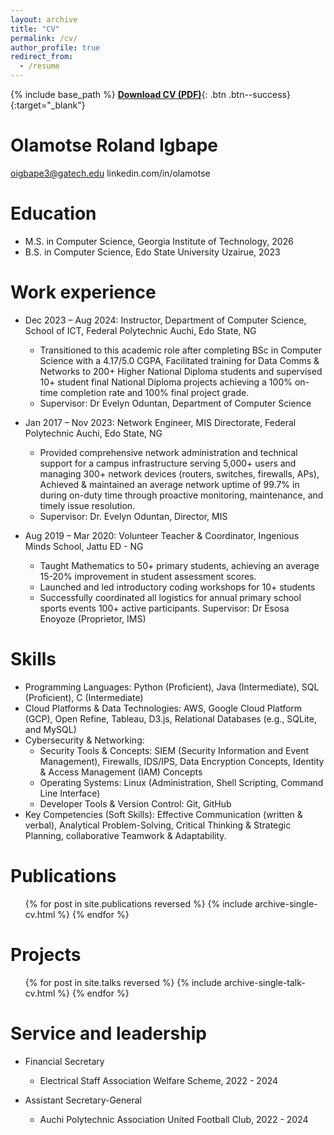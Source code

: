 ```yaml
---
layout: archive
title: "CV"
permalink: /cv/
author_profile: true
redirect_from:
  - /resume
---
```


{% include base_path %}
[**Download CV (PDF)**](/files/Igbape.pdf){: .btn .btn--success}{:target="_blank"}
 
 Olamotse Roland Igbape
 =====
oigbape3@gatech.edu
linkedin.com/in/olamotse  

Education
======
* M.S. in Computer Science, Georgia Institute of Technology, 2026 
* B.S. in Computer Science, Edo State University Uzairue, 2023

Work experience
======
* Dec 2023 – Aug 2024: Instructor, Department of Computer Science, School of ICT, Federal Polytechnic Auchi, Edo State, NG
  * Transitioned to this academic role after completing BSc in Computer Science with a 4.17/5.0 CGPA, Facilitated training for Data Comms & Networks to 200+ Higher National Diploma students and supervised 10+ student final National Diploma projects achieving a 100% on-time completion rate and 100% final project grade.
  * Supervisor: Dr Evelyn Oduntan, Department of Computer Science
 
* Jan 2017 – Nov 2023: Network Engineer, MIS Directorate, Federal Polytechnic Auchi, Edo State, NG
  *  Provided comprehensive network administration and technical support for a campus infrastructure serving 5,000+ users and managing 300+ network devices (routers, switches, firewalls, APs), Achieved & maintained an average network uptime of 99.7% in during on-duty time through proactive monitoring, maintenance, and timely issue resolution.
  *  Supervisor: Dr. Evelyn Oduntan, Director, MIS  
    
*  Aug 2019 – Mar 2020: Volunteer Teacher & Coordinator, Ingenious Minds School, Jattu ED - NG
   *  Taught Mathematics to 50+ primary students, achieving an average 15-20% improvement in student assessment scores.
   *  Launched and led introductory coding workshops for 10+ students
   *  Successfully coordinated all logistics for annual primary school sports events 100+ active participants.
Supervisor: Dr Esosa Enoyoze (Proprietor, IMS)
  
Skills
======
* Programming Languages: Python (Proficient), Java (Intermediate), SQL (Proficient), C (Intermediate)
* Cloud Platforms & Data Technologies: AWS, Google Cloud Platform (GCP), Open Refine, Tableau, D3.js, Relational Databases (e.g., SQLite, and MySQL)
* Cybersecurity & Networking: 
  *  Security Tools & Concepts: SIEM (Security Information and Event Management), Firewalls, IDS/IPS, Data Encryption Concepts, Identity & Access Management (IAM) Concepts
  *  Operating Systems: Linux (Administration, Shell Scripting, Command Line Interface)
  *  Developer Tools & Version Control: Git, GitHub
*  Key Competencies (Soft Skills): Effective Communication (written & verbal), Analytical Problem-Solving, Critical Thinking & Strategic Planning, collaborative Teamwork & Adaptability.

Publications
======
  <ul>{% for post in site.publications reversed %}
    {% include archive-single-cv.html %}
  {% endfor %}</ul>
  
Projects
======
  <ul>{% for post in site.talks reversed %}
    {% include archive-single-talk-cv.html  %}
  {% endfor %}</ul>
  
  
Service and leadership
======

* Financial Secretary
  *  Electrical Staff Association Welfare Scheme, 2022 - 2024

* Assistant Secretary-General
  *  Auchi Polytechnic Association United Football Club, 2022 - 2024
